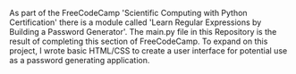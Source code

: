 As part of the FreeCodeCamp 'Scientific Computing with Python Certification' there is a module called 'Learn Regular Expressions by Building a Password Generator'.
The main.py file in this Repository is the result of completing this section of FreeCodeCamp.
To expand on this project, I wrote basic HTML/CSS to create a user interface for potential use as a password generating application.
